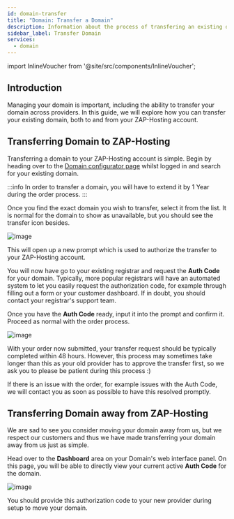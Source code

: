 ```yaml
---
id: domain-transfer
title: "Domain: Transfer a Domain"
description: Information about the process of transfering an existing domain at ZAP-Hosting - ZAP-Hosting.com documentation
sidebar_label: Transfer Domain
services:
  - domain
---
```


import InlineVoucher from '@site/src/components/InlineVoucher';

## Introduction

Managing your domain is important, including the ability to transfer your domain across providers. In this guide, we will explore how you can transfer your existing domain, both to and from your ZAP-Hosting account.

## Transferring Domain to ZAP-Hosting

Transferring a domain to your ZAP-Hosting account is simple. Begin by heading over to the [Domain configurator page](https://zap-hosting.com/en/shop/product/domain/) whilst logged in and search for your existing domain.

:::info
In order to transfer a domain, you will have to extend it by 1 Year during the order process.
:::

Once you find the exact domain you wish to transfer, select it from the list. It is normal for the domain to show as unavailable, but you should see the transfer icon besides.

![image](https://screensaver01.zap-hosting.com/index.php/s/omnaMqXJgarxsqW/preview)

This will open up a new prompt which is used to authorize the transfer to your ZAP-Hosting account.

You will now have go to your existing registrar and request the **Auth Code** for your domain. Typically, more popular registrars will have an automated system to let you easily request the authorization code, for example through filling out a form or your customer dashboard. If in doubt, you should contact your registrar's support team.

Once you have the **Auth Code** ready, input it into the prompt and confirm it. Proceed as normal with the order process.

![image](https://screensaver01.zap-hosting.com/index.php/s/fXjwGCX7kFtPnTB/preview)

With your order now submitted, your transfer request should be typically completed within 48 hours. However, this process may sometimes take longer than this as your old provider has to approve the transfer first, so we ask you to please be patient during this process :)

If there is an issue with the order, for example issues with the Auth Code, we will contact you as soon as possible to have this resolved promptly.

## Transferring Domain away from ZAP-Hosting

We are sad to see you consider moving your domain away from us, but we respect our customers and thus we have made transferring your domain away from us just as simple.

Head over to the **Dashboard** area on your Domain's web interface panel. On this page, you will be able to directly view your current active **Auth Code** for the domain.

![image](https://screensaver01.zap-hosting.com/index.php/s/TTHm6qFA9rfgFBn/preview)

You should provide this authorization code to your new provider during setup to move your domain.